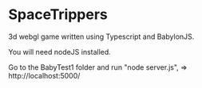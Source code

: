 # SpaceTrippers

3d webgl game written using Typescript and BabylonJS.

You will need nodeJS installed.

Go to the BabyTest1 folder and run "node server.js", => http://localhost:5000/
